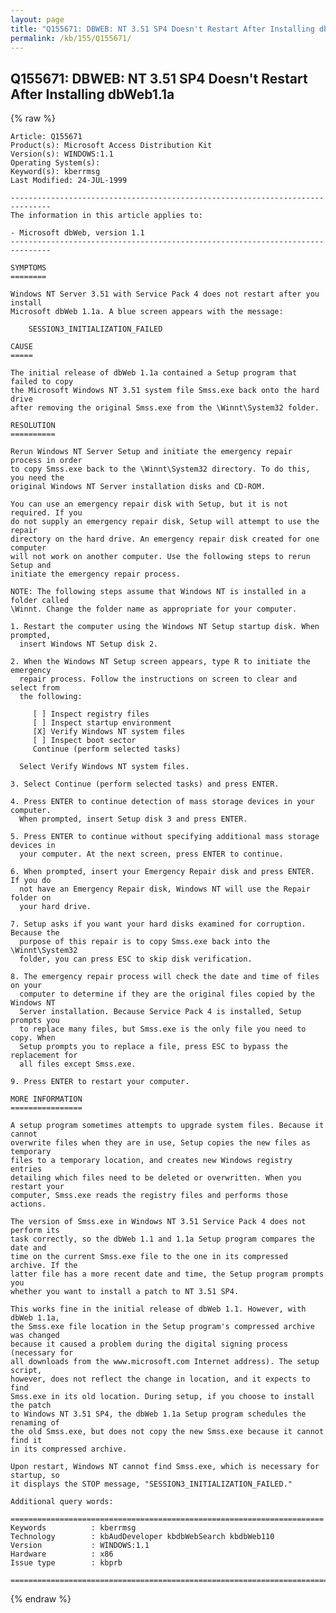 ```yaml
---
layout: page
title: "Q155671: DBWEB: NT 3.51 SP4 Doesn't Restart After Installing dbWeb1.1a"
permalink: /kb/155/Q155671/
---
```


## Q155671: DBWEB: NT 3.51 SP4 Doesn't Restart After Installing dbWeb1.1a

{% raw %}

	Article: Q155671
	Product(s): Microsoft Access Distribution Kit
	Version(s): WINDOWS:1.1
	Operating System(s): 
	Keyword(s): kberrmsg
	Last Modified: 24-JUL-1999
	
	-------------------------------------------------------------------------------
	The information in this article applies to:
	
	- Microsoft dbWeb, version 1.1 
	-------------------------------------------------------------------------------
	
	SYMPTOMS
	========
	
	Windows NT Server 3.51 with Service Pack 4 does not restart after you install
	Microsoft dbWeb 1.1a. A blue screen appears with the message:
	
	    SESSION3_INITIALIZATION_FAILED
	
	CAUSE
	=====
	
	The initial release of dbWeb 1.1a contained a Setup program that failed to copy
	the Microsoft Windows NT 3.51 system file Smss.exe back onto the hard drive
	after removing the original Smss.exe from the \Winnt\System32 folder.
	
	RESOLUTION
	==========
	
	Rerun Windows NT Server Setup and initiate the emergency repair process in order
	to copy Smss.exe back to the \Winnt\System32 directory. To do this, you need the
	original Windows NT Server installation disks and CD-ROM.
	
	You can use an emergency repair disk with Setup, but it is not required. If you
	do not supply an emergency repair disk, Setup will attempt to use the repair
	directory on the hard drive. An emergency repair disk created for one computer
	will not work on another computer. Use the following steps to rerun Setup and
	initiate the emergency repair process.
	
	NOTE: The following steps assume that Windows NT is installed in a folder called
	\Winnt. Change the folder name as appropriate for your computer.
	
	1. Restart the computer using the Windows NT Setup startup disk. When prompted,
	  insert Windows NT Setup disk 2.
	
	2. When the Windows NT Setup screen appears, type R to initiate the emergency
	  repair process. Follow the instructions on screen to clear and select from
	  the following:
	
	     [ ] Inspect registry files
	     [ ] Inspect startup environment
	     [X] Verify Windows NT system files
	     [ ] Inspect boot sector
	     Continue (perform selected tasks)
	
	  Select Verify Windows NT system files.
	
	3. Select Continue (perform selected tasks) and press ENTER.
	
	4. Press ENTER to continue detection of mass storage devices in your computer.
	  When prompted, insert Setup disk 3 and press ENTER.
	
	5. Press ENTER to continue without specifying additional mass storage devices in
	  your computer. At the next screen, press ENTER to continue.
	
	6. When prompted, insert your Emergency Repair disk and press ENTER. If you do
	  not have an Emergency Repair disk, Windows NT will use the Repair folder on
	  your hard drive.
	
	7. Setup asks if you want your hard disks examined for corruption. Because the
	  purpose of this repair is to copy Smss.exe back into the \Winnt\System32
	  folder, you can press ESC to skip disk verification.
	
	8. The emergency repair process will check the date and time of files on your
	  computer to determine if they are the original files copied by the Windows NT
	  Server installation. Because Service Pack 4 is installed, Setup prompts you
	  to replace many files, but Smss.exe is the only file you need to copy. When
	  Setup prompts you to replace a file, press ESC to bypass the replacement for
	  all files except Smss.exe.
	
	9. Press ENTER to restart your computer.
	
	MORE INFORMATION
	================
	
	A setup program sometimes attempts to upgrade system files. Because it cannot
	overwrite files when they are in use, Setup copies the new files as temporary
	files to a temporary location, and creates new Windows registry entries
	detailing which files need to be deleted or overwritten. When you restart your
	computer, Smss.exe reads the registry files and performs those actions.
	
	The version of Smss.exe in Windows NT 3.51 Service Pack 4 does not perform its
	task correctly, so the dbWeb 1.1 and 1.1a Setup program compares the date and
	time on the current Smss.exe file to the one in its compressed archive. If the
	latter file has a more recent date and time, the Setup program prompts you
	whether you want to install a patch to NT 3.51 SP4.
	
	This works fine in the initial release of dbWeb 1.1. However, with dbWeb 1.1a,
	the Smss.exe file location in the Setup program's compressed archive was changed
	because it caused a problem during the digital signing process (necessary for
	all downloads from the www.microsoft.com Internet address). The setup script,
	however, does not reflect the change in location, and it expects to find
	Smss.exe in its old location. During setup, if you choose to install the patch
	to Windows NT 3.51 SP4, the dbWeb 1.1a Setup program schedules the renaming of
	the old Smss.exe, but does not copy the new Smss.exe because it cannot find it
	in its compressed archive.
	
	Upon restart, Windows NT cannot find Smss.exe, which is necessary for startup, so
	it displays the STOP message, "SESSION3_INITIALIZATION_FAILED."
	
	Additional query words:
	
	======================================================================
	Keywords          : kberrmsg 
	Technology        : kbAudDeveloper kbdbWebSearch kbdbWeb110
	Version           : WINDOWS:1.1
	Hardware          : x86
	Issue type        : kbprb
	
	=============================================================================
	

{% endraw %}
